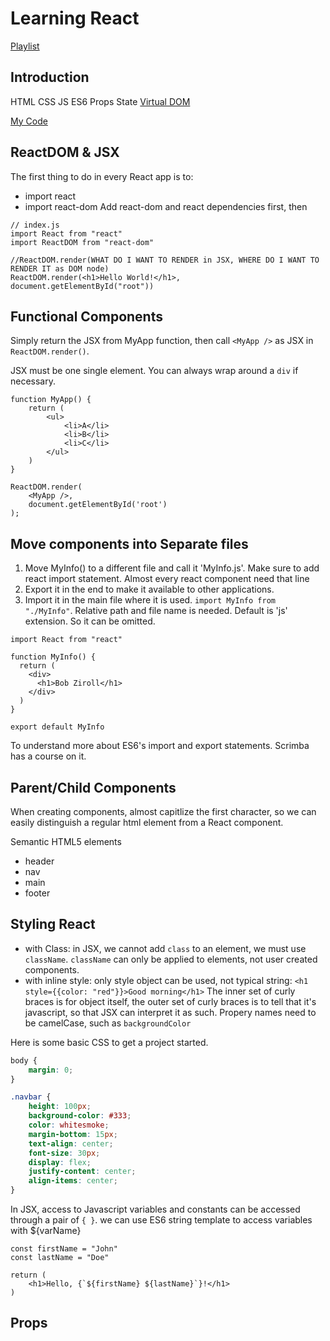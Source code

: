 # Learning React

[Playlist](https://scrimba.com/playlist/p7P5Hd)

## Introduction

HTML CSS JS ES6
Props State
[Virtual DOM](https://www.youtube.com/watch?v=BYbgopx44vo)

[My Code](https://codepen.io/ovdcp/pen/mgmYJg)

## ReactDOM & JSX

The first thing to do in every React app is to:
- import react
- import react-dom
Add react-dom and react dependencies first, then
```JS
// index.js
import React from "react"
import ReactDOM from "react-dom"

//ReactDOM.render(WHAT DO I WANT TO RENDER in JSX, WHERE DO I WANT TO RENDER IT as DOM node)
ReactDOM.render(<h1>Hello World!</h1>, document.getElementById("root"))
```

## Functional Components

Simply return the JSX from MyApp function, then call `<MyApp />` as JSX in `ReactDOM.render()`. 

JSX must be one single element. You can always wrap around a `div` if necessary. 

```JS
function MyApp() {
    return (
        <ul>
            <li>A</li>
            <li>B</li>
            <li>C</li>
        </ul>
    )
}

ReactDOM.render(
    <MyApp />,
    document.getElementById('root')
);
```

## Move components into Separate files
1. Move MyInfo() to a different file and call it 'MyInfo.js'. Make sure to add react import statement. Almost every react component need that line
2. Export it in the end to make it available to other applications. 
3. Import it in the main file where it is used. `import MyInfo from "./MyInfo"`. Relative path and file name is needed. Default is 'js' extension. So it can be omitted.

```JS
import React from "react"

function MyInfo() {
  return (
    <div>
      <h1>Bob Ziroll</h1>
    </div>
  )
}

export default MyInfo
```

To understand more about ES6's import and export statements. Scrimba has a course on it.


## Parent/Child Components

When creating components, almost capitlize the first character, so we can easily distinguish a regular html element from a React component.

Semantic HTML5 elements
- header
- nav
- main
- footer

## Styling React

- with Class: in JSX, we cannot add `class` to an element, we must use `className`. `className` can only be applied to elements, not user created components. 
- with inline style: only style object can be used, not typical string: `<h1 style={{color: "red"}}>Good morning</h1>` The inner set of curly braces is for object itself, the outer set of curly braces is to tell that it's javascript, so that JSX can interpret it as such. Propery names need to be camelCase, such as `backgroundColor`

Here is some basic CSS to get a project started. 

```CSS
body {
    margin: 0;
}

.navbar {
    height: 100px;
    background-color: #333;
    color: whitesmoke;
    margin-bottom: 15px;
    text-align: center;
    font-size: 30px;
    display: flex;
    justify-content: center;
    align-items: center;
}

```

In JSX, access to Javascript variables and constants can be accessed through a pair of `{ }`. we can use ES6 string template to access variables with ${varName}

```JS
const firstName = "John"
const lastName = "Doe"

return (
    <h1>Hello, {`${firstName} ${lastName}`}!</h1>
)
```

## Props
